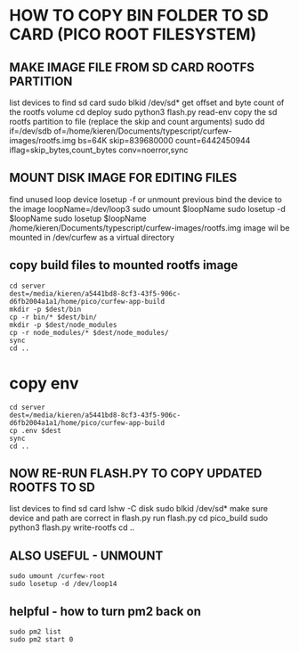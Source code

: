 # HOW TO COPY BIN FOLDER TO SD CARD (PICO ROOT FILESYSTEM)

## MAKE IMAGE FILE FROM SD CARD ROOTFS PARTITION
list devices to find sd card
    sudo blkid /dev/sd*
get offset and byte count of the rootfs volume
    cd deploy
    sudo python3 flash.py read-env
copy the sd rootfs partition to file (replace the skip and count arguments)
    sudo dd if=/dev/sdb of=/home/kieren/Documents/typescript/curfew-images/rootfs.img bs=64K skip=839680000 count=6442450944 iflag=skip_bytes,count_bytes conv=noerror,sync

## MOUNT DISK IMAGE FOR EDITING FILES
find unused loop device
    losetup -f
or unmount previous
bind the device to the image
    loopName=/dev/loop3
    sudo umount $loopName
    sudo losetup -d $loopName
    sudo losetup $loopName /home/kieren/Documents/typescript/curfew-images/rootfs.img
image wil be mounted in /dev/curfew as a virtual directory

## copy build files to mounted rootfs image

    cd server
    dest=/media/kieren/a5441bd8-8cf3-43f5-906c-d6fb2004a1a1/home/pico/curfew-app-build
    mkdir -p $dest/bin
    cp -r bin/* $dest/bin/
    mkdir -p $dest/node_modules
    cp -r node_modules/* $dest/node_modules/
    sync
    cd ..

# copy env
    cd server
    dest=/media/kieren/a5441bd8-8cf3-43f5-906c-d6fb2004a1a1/home/pico/curfew-app-build
    cp .env $dest
    sync
    cd ..

## NOW RE-RUN FLASH.PY TO COPY UPDATED ROOTFS TO SD

list devices to find sd card
    lshw -C disk
    sudo blkid /dev/sd*
make sure device and path are correct in flash.py
run flash.py
    cd pico_build
    sudo python3 flash.py write-rootfs
    cd ..

## ALSO USEFUL - UNMOUNT
    sudo umount /curfew-root
    sudo losetup -d /dev/loop14

## helpful - how to turn pm2 back on

    sudo pm2 list
    sudo pm2 start 0
